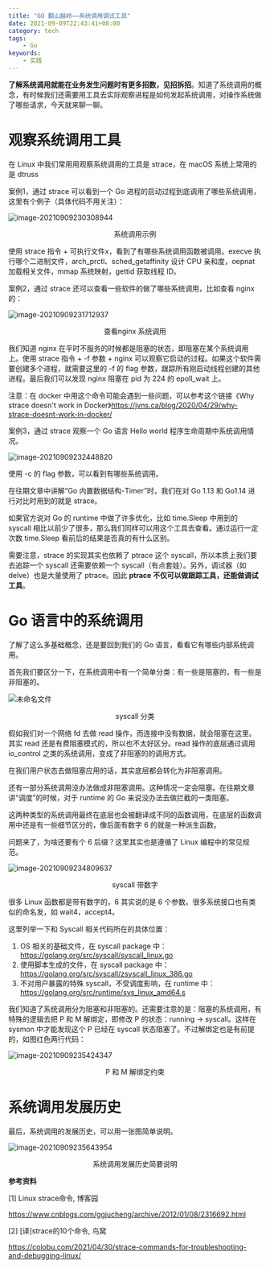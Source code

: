 ```yaml
---
title: "GO 翻山越岭——系统调用调试工具"
date: 2021-09-09T22:43:41+08:00
category: tech
tags:
    - Go
keywords:
    - 实践
---
```


**了解系统调用就能在业务发生问题时有更多招数，见招拆招**。知道了系统调用的概念，有时候我们还需要用工具去实际观察进程是如何发起系统调用，对操作系统做了哪些请求，今天就来聊一聊。

# 观察系统调用工具

在 Linux 中我们常用用观察系统调用的工具是 strace，在 macOS 系统上常用的是 dtruss



案例1，通过 strace 可以看到一个 Go 进程的启动过程到底调用了哪些系统调用，这里有个例子（具体代码不用关注）：



![image-20210909230308944](https://cdn.jsdelivr.net/gh/JupiterXue/PictureBed/BlogImg/202109092303708.png)

<center>系统调用示例</center>

使用 strace 指令 + 可执行文件x，看到了有哪些系统调用函数被调用。execve 执行哪个二进制文件，arch_prctl、sched_getaffinity 设计 CPU 亲和度，oepnat 加载相关文件，mmap 系统映射，gettid 获取线程 ID。



案例2，通过 strace 还可以查看一些软件的做了哪些系统调用，比如查看 nginx 的：



![image-20210909231712937](https://cdn.jsdelivr.net/gh/JupiterXue/PictureBed/BlogImg/202109092317098.png)

<center>查看nginx 系统调用</center>

我们知道 nginx 在平时不服务的时候都是阻塞的状态，即阻塞在某个系统调用上。使用 strace 指令 + -f 参数 + nginx 可以观察它启动的过程。如果这个软件需要创建多个进程，就需要这里的 -f 的 flag 参数，跟踪所有刚启动线程创建的其他进程。最后我们可以发现 nginx 阻塞在 pid 为 224 的 epoll_wait 上。

注意：在 docker 中用这个命令可能会遇到一些问题，可以参考这个链接《Why strace doesn't work in Docker》https://jvns.ca/blog/2020/04/29/why-strace-doesnt-work-in-docker/



案例3，通过 strace 观察一个 Go 语言 Hello world 程序生命周期中系统调用情况。



![image-20210909232448820](https://cdn.jsdelivr.net/gh/JupiterXue/PictureBed/BlogImg/202109092324898.png)



使用 -c 的 flag 参数，可以看到有哪些系统调用。



在往期文章中讲解“Go 内置数据结构-Timer”时，我们在对 Go 1.13 和 Go1.14 进行对比时用到的就是 strace。



如果官方说对 Go 的 runtime 中做了许多优化，比如 time.Sleep 中用到的 syscall 相比以前少了很多，那么我们同样可以用这个工具去查看。通过运行一定次数 time.Sleep 看前后的结果是否真的有什么区别。



需要注意，strace 的实现其实也依赖了 ptrace 这个 syscall，所以本质上我们要去追踪一个 syscall 还需要依赖一个 syscall（有点套娃）。另外，调试器（如 delve）也是大量使用了 ptrace。因此 **ptrace 不仅可以做跟踪工具，还能做调试工具**。

# Go 语言中的系统调用

了解了这么多基础概念，还是要回到我们的 Go 语言，看看它有哪些内部系统调用。



首先我们要区分一下，在系统调用中有一个简单分类：有一些是阻塞的，有一些是非阻塞的。



![未命名文件](https://cdn.jsdelivr.net/gh/JupiterXue/PictureBed/BlogImg/202109092340838.png)

<center>syscall 分类</center>

假如我们对一个网络 fd 去做 read 操作，而连接中没有数据，就会阻塞在这里。其实 read 还是有费阻塞模式的，所以也不太好区分。read 操作的底层通过调用 io_control 之类的系统调用，变成了非阻塞的的调用方式。



在我们用户状态去做阻塞应用的话，其实底层都会转化为非阻塞调用。



还有一部分系统调用没办法做成非阻塞调用。这种情况一定会阻塞。在往期文章讲“调度”的时候，对于 runtime 的 Go 来说没办法去做拦截的一类阻塞。



这两种类型的系统调用最终在底层也会被翻译成不同的函数调用，在底层的函数调用中还是有一些细节区分的，像后面有数字 6 的就是一种派生函数。



问题来了，为啥还要有个 6 后缀？这里其实也是遵循了 Linux 编程中的常见规范。



![image-20210909234809637](https://cdn.jsdelivr.net/gh/JupiterXue/PictureBed/BlogImg/202109092348692.png)

<center>syscall 带数字</center>

很多 Linux 函数都是带有数字的，6 其实说的是 6 个参数。很多系统接口也有类似的命名发，如 wait4，accept4。



这里列举一下和 Syscall 相关代码所在的具体位置：

1. OS 相关的基础⽂件，在 syscall package 中：https://golang.org/src/syscall/syscall_linux.go
2. 使⽤脚本⽣成的⽂件，在 syscall package 中：https://golang.org/src/syscall/zsyscall_linux_386.go
3. 不对⽤户暴露的特殊 syscall，不受调度影响，在 runtime 中：https://golang.org/src/runtime/sys_linux_amd64.s



我们知道了系统调用分为阻塞和非阻塞的。还需要注意的是：阻塞的系统调⽤，有特殊的逻辑去把 P 和 M 解绑定，即修改 P 的状态：running -> syscall。这样在 sysmon 中才能发现这个 P 已经在 syscall 状态阻塞了。不过解绑定也是有前提的，如图红色两行代码：



![image-20210909235424347](https://cdn.jsdelivr.net/gh/JupiterXue/PictureBed/BlogImg/202109092354413.png)

<center>P 和 M 解绑定约束</center>

# 系统调用发展历史

最后，系统调用的发展历史，可以用一张图简单说明。



![image-20210909235643954](https://cdn.jsdelivr.net/gh/JupiterXue/PictureBed/BlogImg/202109092356006.png)

<center>系统调用发展历史简要说明</center>



__参考资料__

[1] Linux strace命令, 博客园

https://www.cnblogs.com/ggjucheng/archive/2012/01/08/2316692.html

[2] [译]strace的10个命令, 鸟窝

https://colobu.com/2021/04/30/strace-commands-for-troubleshooting-and-debugging-linux/
